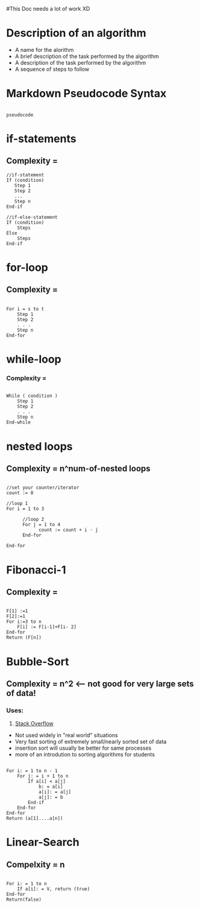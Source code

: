 ﻿#This Doc needs a lot of work XD
 
 # Description of an algorithm
- A name for the alorithm
- A brief description of the task performed by the algorithm
- A description of the task performed by the algorithm
- A sequence of steps to follow

# Markdown Pseudocode Syntax
```{r, tidy=FALSE, eval=FALSE, highlight=FALSE }

pseudocode

```
# if-statements
## Complexity =
```{r, tidy=FALSE, eval=FALSE, highlight=FALSE }
//if-statement
If (condition)
   Step 1
   Step 2 
   ...
   Step n
End-if

```

```{r, tidy=FALSE, eval=FALSE, highlight=FALSE }
//if-else-statement
If (condition)
	Steps
Else
	Steps
End-if

```

# for-loop
## Complexity =
```{r, tidy=FALSE, eval=FALSE, highlight=FALSE }

For i = s to t
    Step 1
    Step 2
    . . .
    Step n
End-for

```

# while-loop
### Complexity =
```{r, tidy=FALSE, eval=FALSE, highlight=FALSE }

While ( condition )
    Step 1
    Step 2
    . . .
    Step n
End-while

```

# nested loops
## Complexity = n^num-of-nested loops

```{r, tidy=FALSE, eval=FALSE, highlight=FALSE }

//set your counter/iterator
count := 0

//loop 1
For i = 1 to 3

	  //loop 2
      For j = 1 to 4
            count := count + i ⋅ j
      End-for

End-for

```

# Fibonacci-1
## Complexity =
```{r, tidy=FALSE, eval=FALSE, highlight=FALSE }

F[1] :=1
F[2]:=1
For i:=3 to n
    F[i] := F[i-1]+F[i- 2]
End-for
Return (F[n])

```

# Bubble-Sort
## Complexity = n^2 <-- not good for very large sets of data!
### Uses:
1. [Stack Overflow](https://stackoverflow.com/questions/276113/what-is-a-bubble-sort-good-for)
- Not used widely in "real world" situations
- Very fast sorting of extremely small/nearly sorted set of data 
- insertion sort will usually be better for same processes
- more of an introdution to sorting algorithms for students
```{r, tidy=FALSE, eval=FALSE, highlight=FALSE }

For i: = 1 to n - 1
    For j: = i + 1 to n
        If a[i] < a[j]
            b: = a[i]
            a[i]: = a[j]
            a[j]: = b
        End-if
    End-for
End-for
Return (a[1]....a[n])

```

# Linear-Search
## Compelxity = n

```{r, tidy=FALSE, eval=FALSE, highlight=FALSE }

For i: = 1 to n
    If a[i]: = V, return (true)
End-for
Return(false)

```

